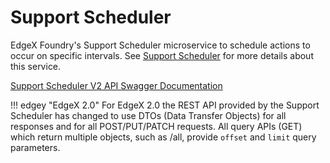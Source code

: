 # Support Scheduler

EdgeX Foundry's Support Scheduler microservice to schedule actions to occur on specific intervals. See
[Support Scheduler](../../microservices/support/scheduler/Ch-Scheduling.md) for more details about this service.

[Support Scheduler V2 API Swagger Documentation](https://app.swaggerhub.com/apis-docs/EdgeXFoundry1/support-scheduler)

!!! edgey "EdgeX 2.0"
    For EdgeX 2.0 the REST API provided by the Support Scheduler has changed to use DTOs (Data Transfer Objects) for all responses and for all POST/PUT/PATCH requests. All query APIs (GET) which return multiple objects, such as /all, provide `offset` and `limit` query parameters.

